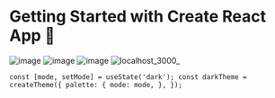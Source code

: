 # Getting Started with Create React App 👾

![image](https://user-images.githubusercontent.com/108693961/227958162-8050a1e5-ba41-4206-acf5-0fb9cbcc25f2.png)
![image](https://user-images.githubusercontent.com/108693961/227958271-8272b00f-cc7a-4626-9ffe-9c57e2aa98c3.png)
![image](https://user-images.githubusercontent.com/108693961/227958510-edb9eba2-731c-4725-a785-4c66e0c5d28b.png)
![localhost_3000_](https://user-images.githubusercontent.com/108693961/227959021-99c54b5a-1584-4145-a6a2-e08d88834526.png)

`const [mode, setMode] = useState('dark');
  const darkTheme = createTheme({
    palette: {
      mode: mode,
    },
  });`
